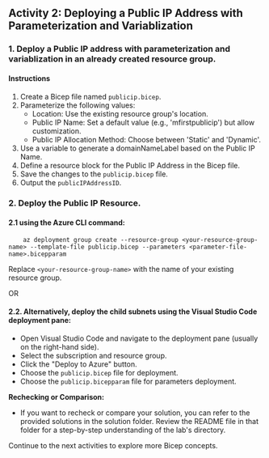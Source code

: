 ## Activity 2: Deploying a Public IP Address with Parameterization and Variablization

### 1. Deploy a Public IP address with parameterization and variablization in an already created resource group.

   #### Instructions
     
   1. Create a Bicep file named `publicip.bicep`.
   2. Parameterize the following values:
         - Location: Use the existing resource group's location.
         - Public IP Name: Set a default value (e.g., 'mfirstpublicip') but allow customization.
         - Public IP Allocation Method: Choose between 'Static' and 'Dynamic'.
   3. Use a variable to generate a domainNameLabel based on the Public IP Name.
   4. Define a resource block for the Public IP Address in the Bicep file.
   5. Save the changes to the `publicip.bicep` file.
   6. Output the `publicIPAddressID`.

### 2. Deploy the Public IP Resource. 
#### 2.1 using the Azure CLI command:
    
 ```shell
     az deployment group create --resource-group <your-resource-group-name> --template-file publicip.bicep --parameters <parameter-file-name>.bicepparam
 ```
Replace `<your-resource-group-name>` with the name of your existing resource group.
                                          
OR

   ####  2.2. Alternatively, deploy the child subnets using the Visual Studio Code deployment pane:
   - Open Visual Studio Code and navigate to the deployment pane (usually on the right-hand side).
   - Select the subscription and resource group.
   - Click the "Deploy to Azure" button.
   - Choose the `publicip.bicep` file for deployment.
   - Choose the `publicip.bicepparam` file for parameters deployment.

**Rechecking or Comparison:**
- If you want to recheck or compare your solution, you can refer to the provided solutions in the solution folder. Review the README file in that folder for a step-by-step understanding of the lab's directory.

Continue to the next activities to explore more Bicep concepts.

